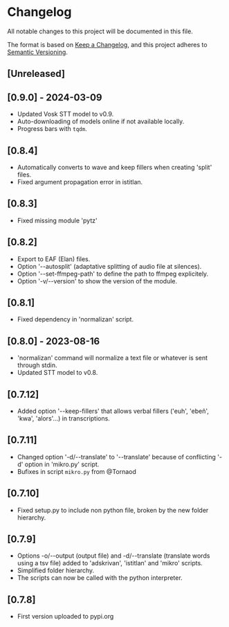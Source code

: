 # Changelog

All notable changes to this project will be documented in this file.

The format is based on [Keep a Changelog](https://keepachangelog.com/en/1.1.0/),
and this project adheres to [Semantic Versioning](https://semver.org/spec/v2.0.0.html).

## [Unreleased]

## [0.9.0] - 2024-03-09

- Updated Vosk STT model to v0.9.
- Auto-downloading of models online if not available locally.
- Progress bars with `tqdm`.

## [0.8.4]

- Automatically converts to wave and keep fillers when creating 'split' files.
- Fixed argument propagation error in istitlan.

## [0.8.3]

- Fixed missing module 'pytz'

## [0.8.2]

- Export to EAF (Elan) files.
- Option '--autosplit' (adaptative splitting of audio file at silences).
- Option '--set-ffmpeg-path' to define the path to ffmpeg explicitely.
- Option '-v/--version' to show the version of the module.

## [0.8.1]

- Fixed dependency in 'normalizan' script.

## [0.8.0] - 2023-08-16

- 'normalizan' command will normalize a text file or whatever is sent through stdin.
- Updated STT model to v0.8.

## [0.7.12]

- Added option '--keep-fillers' that allows verbal fillers ('euh', 'ebeñ', 'kwa', 'alors'...) in transcriptions.

## [0.7.11]

- Changed option '-d/--translate' to '--translate' because of conflicting '-d' option in 'mikro.py' script.
- Bufixes in script `mikro.py` from @Tornaod

## [0.7.10]

- Fixed setup.py to include non python file, broken by the new folder hierarchy.

## [0.7.9]

- Options -o/--output (output file) and -d/--translate (translate words using a tsv file) added to 'adskrivan', 'istitlan' and 'mikro' scripts.
- Simplified folder hierarchy.
- The scripts can now be called with the python interpreter.

## [0.7.8]

- First version uploaded to pypi.org
